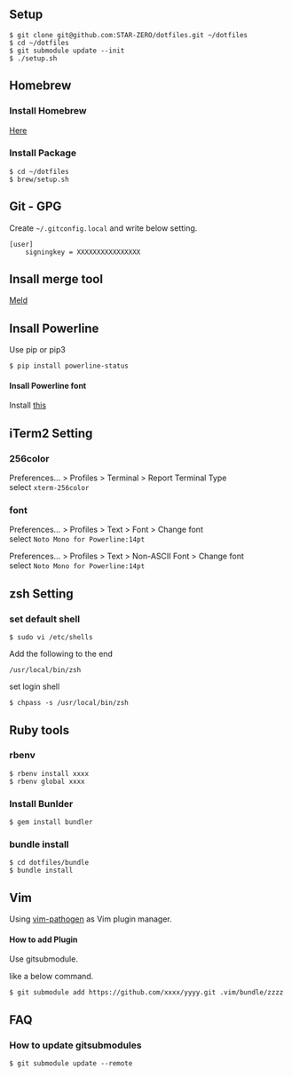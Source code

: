 ## Setup

```
$ git clone git@github.com:STAR-ZERO/dotfiles.git ~/dotfiles
$ cd ~/dotfiles
$ git submodule update --init
$ ./setup.sh
```

## Homebrew

### Install Homebrew

[Here](http://brew.sh/)

### Install Package

```
$ cd ~/dotfiles
$ brew/setup.sh
```

## Git - GPG

Create `~/.gitconfig.local` and write below setting.

```
[user]
	signingkey = XXXXXXXXXXXXXXXX
```

## Insall merge tool

[Meld](https://yousseb.github.io/meld/)

## Insall Powerline

Use pip or pip3

```
$ pip install powerline-status
```

#### Insall Powerline font

Install [this](https://github.com/powerline/fonts)

## iTerm2 Setting

### 256color

Preferences… > Profiles > Terminal > Report Terminal Type  
select `xterm-256color`

### font


Preferences… > Profiles > Text > Font > Change font  
select `Noto Mono for Powerline:14pt`

Preferences… > Profiles > Text > Non-ASCII Font > Change font  
select `Noto Mono for Powerline:14pt`

## zsh Setting

### set default shell

```
$ sudo vi /etc/shells
```

Add the following to the end

```
/usr/local/bin/zsh
```

set login shell

```
$ chpass -s /usr/local/bin/zsh
```

## Ruby tools

### rbenv

```
$ rbenv install xxxx
$ rbenv global xxxx
```

### Install Bunlder

```
$ gem install bundler
```

### bundle install

```
$ cd dotfiles/bundle
$ bundle install
```

## Vim

Using [vim-pathogen](https://github.com/tpope/vim-pathogen) as Vim plugin manager.

#### How to add Plugin

Use gitsubmodule.

like a below command.

```
$ git submodule add https://github.com/xxxx/yyyy.git .vim/bundle/zzzz
```

## FAQ

### How to update gitsubmodules

```
$ git submodule update --remote
```
